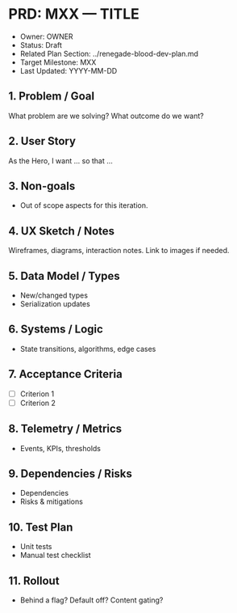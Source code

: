 # PRD: MXX — TITLE

- Owner: OWNER
- Status: Draft
- Related Plan Section: ../renegade-blood-dev-plan.md
- Target Milestone: MXX
- Last Updated: YYYY-MM-DD

## 1. Problem / Goal

What problem are we solving? What outcome do we want?

## 2. User Story

As the Hero, I want ... so that ...

## 3. Non-goals

- Out of scope aspects for this iteration.

## 4. UX Sketch / Notes

Wireframes, diagrams, interaction notes. Link to images if needed.

## 5. Data Model / Types

- New/changed types
- Serialization updates

## 6. Systems / Logic

- State transitions, algorithms, edge cases

## 7. Acceptance Criteria

- [ ] Criterion 1
- [ ] Criterion 2

## 8. Telemetry / Metrics

- Events, KPIs, thresholds

## 9. Dependencies / Risks

- Dependencies
- Risks & mitigations

## 10. Test Plan

- Unit tests
- Manual test checklist

## 11. Rollout

- Behind a flag? Default off? Content gating?
